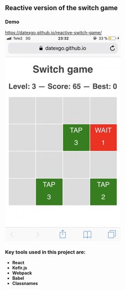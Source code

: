 ## Reactive version of the switch game
### Demo
https://datexgo.github.io/reactive-switch-game/
![ScreenShot](/src/images/screen2.jpg?raw=true)
### Key tools used in this project are:
* **React**
* **Kefir.js**
* **Webpack**
* **Babel**
* **Classnames**